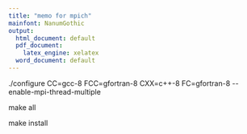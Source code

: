 ```yaml
---
title: "memo for mpich"
mainfont: NanumGothic
output:
  html_document: default
  pdf_document:
    latex_engine: xelatex
  word_document: default
---
```


>
./configure CC=gcc-8 FCC=gfortran-8 CXX=c++-8 FC=gfortran-8 --enable-mpi-thread-multiple

>
make all

>
make install